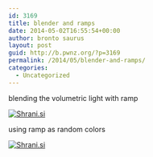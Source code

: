 ```yaml
---
id: 3169
title: blender and ramps
date: 2014-05-02T16:55:54+00:00
author: bronto saurus
layout: post
guid: http://b.pwnz.org/?p=3169
permalink: /2014/05/blender-and-ramps/
categories:
  - Uncategorized
---
```

blending the volumetric light with ramp
  
[<img src="http://shrani.si/t/2r/Vl/CMIGjcb/blenderrampingthecolors.jpg" style="border: 0px;" alt="Shrani.si" />](http://shrani.si/f/2r/Vl/CMIGjcb/blenderrampingthecolors.png)

using ramp as random colors
  
[<img src="http://shrani.si/t/3t/11j/2PiDcuum/blenderrampasrandomcolor.jpg" style="border: 0px;" alt="Shrani.si" />](http://shrani.si/f/3t/11j/2PiDcuum/blenderrampasrandomcolor.png)